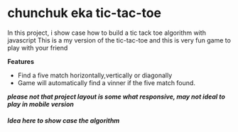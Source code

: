# chunchuk eka tic-tac-toe
In this project, i show case how to build a tic tack toe algorithm with javascript
This is a my version of the tic-tac-toe and this is very fun game to play with your friend


**Features**
- Find a five match horizontally,vertically or diagonally
- Game will automatically find a vinner if the five match found.

***please not that project layout is some what responsive, may not ideal to play in mobile version***
###### ***Idea here to show case the algorithm***
